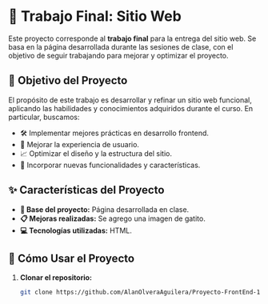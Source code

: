 # 🚀 Trabajo Final: Sitio Web

Este proyecto corresponde al **trabajo final** para la entrega del sitio web. Se basa en la página desarrollada durante las sesiones de clase, con el objetivo de seguir trabajando para mejorar y optimizar el proyecto.

## 🎯 Objetivo del Proyecto

El propósito de este trabajo es desarrollar y refinar un sitio web funcional, aplicando las habilidades y conocimientos adquiridos durante el curso. En particular, buscamos:

- 🛠️ Implementar mejores prácticas en desarrollo frontend.
- 🎨 Mejorar la experiencia de usuario.
- 📈 Optimizar el diseño y la estructura del sitio.
- 🔗 Incorporar nuevas funcionalidades y características.

## ✨ Características del Proyecto

- **📂 Base del proyecto:** Página desarrollada en clase.
- **📋 Mejoras realizadas:** Se agrego una imagen de gatito.
- **💻 Tecnologías utilizadas:** HTML.

## 📖 Cómo Usar el Proyecto

1. **Clonar el repositorio:**
   ```bash
   git clone https://github.com/AlanOlveraAguilera/Proyecto-FrontEnd-1


